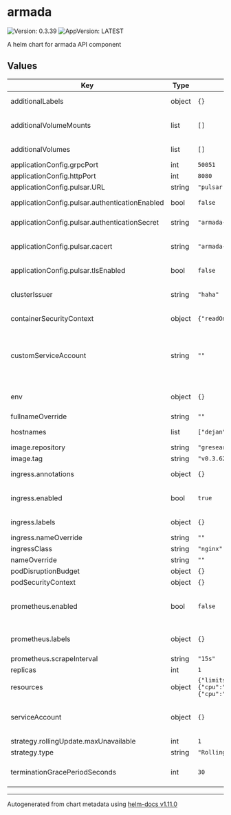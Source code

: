 # armada

![Version: 0.3.39](https://img.shields.io/badge/Version-0.3.39-informational?style=flat-square) ![AppVersion: LATEST](https://img.shields.io/badge/AppVersion-LATEST-informational?style=flat-square)

A helm chart for armada API component

## Values

| Key | Type | Default | Description |
|-----|------|---------|-------------|
| additionalLabels | object | `{}` | Additional labels for all Armada Server K8s resources |
| additionalVolumeMounts | list | `[]` | Additional volume mounts for Armada Server Deployment resource |
| additionalVolumes | list | `[]` | Additional volumes for Armada Server Deployment resource |
| applicationConfig.grpcPort | int | `50051` | Armada Server gRPC port |
| applicationConfig.httpPort | int | `8080` | Armada Server REST port |
| applicationConfig.pulsar.URL | string | `"pulsar://pulsar:6650"` | Pulsar Broker URL |
| applicationConfig.pulsar.authenticationEnabled | bool | `false` | Toggle whether to mount Pulsar Token secret |
| applicationConfig.pulsar.authenticationSecret | string | `"armada-pulsar-token-armada-admin"` | Name of the secret which contains the Pulsar Token |
| applicationConfig.pulsar.cacert | string | `"armada-pulsar-ca-tls"` | Name of the secret which contains the Pulsar CA certificate |
| applicationConfig.pulsar.tlsEnabled | bool | `false` | Toggle whether to mount Pulsar CA certificate secret |
| clusterIssuer | string | `"haha"` | cert-manager's ClusterIssuer from which to request TLS certificate |
| containerSecurityContext | object | `{"readOnlyRootFilesystem":true}` | Security Context for armada Container |
| customServiceAccount | string | `""` | If specified, custom ServiceAccount name will be attached to Armada Server Deployment resource and the default ServiceAccount will not be created |
| env | object | `{}` | Additional environment variables for Armada Server Deployment resource |
| fullnameOverride | string | `""` |  |
| hostnames | list | `["dejan"]` | Hostnames for which to create Ingress rules |
| image.repository | string | `"gresearchdev/armada-server"` |  |
| image.tag | string | `"v0.3.62"` |  |
| ingress.annotations | object | `{}` | Additional annotations for Ingress resource |
| ingress.enabled | bool | `true` | Toggle whether to create gRPC and HTTP Ingress for Armada Server |
| ingress.labels | object | `{}` | Additional labels for Ingress resource |
| ingress.nameOverride | string | `""` | Ingress resource name override |
| ingressClass | string | `"nginx"` | Ingress Class |
| nameOverride | string | `""` |  |
| podDisruptionBudget | object | `{}` |  |
| podSecurityContext | object | `{}` | Pod Security Context |
| prometheus.enabled | bool | `false` | Toggle whether to install ServiceMonitor and PrometheusRule for Armada Server monitoring |
| prometheus.labels | object | `{}` | Additional labels for ServiceMonitor and PrometheusRule |
| prometheus.scrapeInterval | string | `"15s"` | Prometheus scrape interval |
| replicas | int | `1` | Armada Server replica count |
| resources | object | `{"limits":{"cpu":"300m","memory":"1Gi"},"requests":{"cpu":"200m","memory":"512Mi"}}` | resource configuration |
| serviceAccount | object | `{}` | Additional ServiceAccount properties (e.g. automountServiceAccountToken, imagePullSecrets, etc.) |
| strategy.rollingUpdate.maxUnavailable | int | `1` |  |
| strategy.type | string | `"RollingUpdate"` |  |
| terminationGracePeriodSeconds | int | `30` | Number of seconds to wait for Armada Server to gracefully shutdown |

----------------------------------------------
Autogenerated from chart metadata using [helm-docs v1.11.0](https://github.com/norwoodj/helm-docs/releases/v1.11.0)
